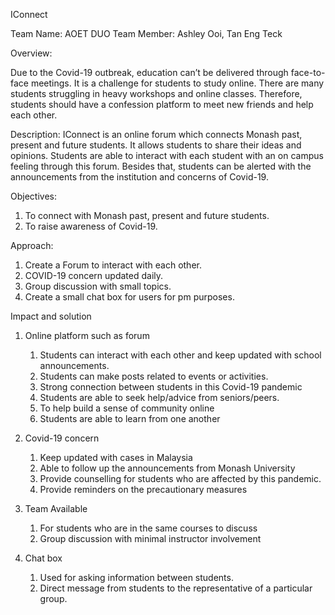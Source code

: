 IConnect

Team Name: AOET DUO
Team Member: Ashley Ooi, Tan Eng Teck

Overview:


Due to the Covid-19 outbreak, education can’t be delivered through face-to-face meetings. It is a challenge for students to study online. There are many students struggling in heavy workshops and online classes. Therefore, students should have a confession platform to meet new friends and help each other. 




Description: 
IConnect is an online forum which connects Monash past, present and future students. It allows students to share their ideas and opinions. Students are able to interact with each student with an on campus feeling through this forum. Besides that, students can be alerted with the announcements from the institution and concerns of Covid-19. 




Objectives:


1. To connect with Monash past, present and future students.
2. To raise awareness of Covid-19. 




Approach:


1. Create a Forum to interact with each other.
2. COVID-19 concern updated daily.
3. Group discussion with small topics. 
4. Create a small chat box for users for pm purposes. 




Impact and solution


1. Online platform such as forum
   1. Students can interact with each other and keep updated with school announcements. 
   2. Students can make posts related to events or activities.
   3. Strong connection between students in this Covid-19 pandemic
   4. Students are able to seek help/advice from seniors/peers.
   5. To help build a sense of community online
   6. Students are able to learn from one another


2. Covid-19 concern
   1. Keep updated with cases in Malaysia
   2. Able to follow up the announcements from Monash University
   3. Provide counselling for students who are affected by this pandemic.
   4. Provide reminders on the precautionary measures


3. Team Available
   1. For students who are in the same courses to discuss
   2. Group discussion with minimal instructor involvement


4. Chat box
   1. Used for asking information between students.
   2. Direct message from students to the representative of a particular group.
